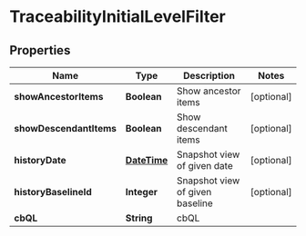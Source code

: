 

# TraceabilityInitialLevelFilter

## Properties

Name | Type | Description | Notes
------------ | ------------- | ------------- | -------------
**showAncestorItems** | **Boolean** | Show ancestor items |  [optional]
**showDescendantItems** | **Boolean** | Show descendant items |  [optional]
**historyDate** | [**DateTime**](DateTime.md) | Snapshot view of given date |  [optional]
**historyBaselineId** | **Integer** | Snapshot view of given baseline |  [optional]
**cbQL** | **String** | cbQL | 



